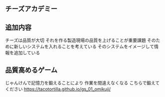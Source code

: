## チーズアカデミー
## 追加内容
チーズは品質が大切
それを作る製造現場の品質を上げることが重要課題
そのために新しいシステムを入れることを考えている
そのシステムをイメージして情報を追加している
## 品質高めるゲーム
じゃんけんで記憶力を鍛えることにより
作業を間違えなくなる
こちらで鍛えてください
https://tacotortilla.github.io/gs_01_omikuji/




